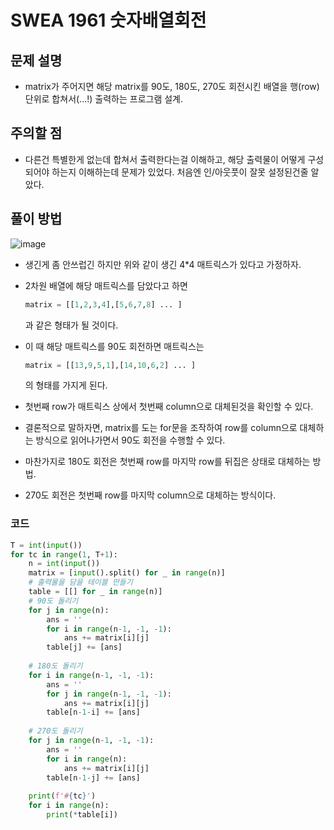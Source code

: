 # SWEA 1961 숫자배열회전

## 문제 설명

- matrix가 주어지면 해당 matrix를 90도, 180도, 270도 회전시킨 배열을 행(row)단위로 합쳐서(...!) 출력하는 프로그램 설계.



## 주의할 점

- 다른건 특별한게 없는데 합쳐서 출력한다는걸 이해하고, 해당 출력물이 어떻게 구성되어야 하는지 이해하는데 문제가 있었다. 처음엔 인/아웃풋이 잘못 설정된건줄 알았다.



## 풀이 방법

![image](https://user-images.githubusercontent.com/45934061/54490814-975e2a00-48fc-11e9-93a2-1dfb7481244b.png)

- 생긴게 좀 안쓰럽긴 하지만 위와 같이 생긴 4*4 매트릭스가 있다고 가정하자.

- 2차원 배열에 해당 매트릭스를 담았다고 하면

  ```python
  matrix = [[1,2,3,4],[5,6,7,8] ... ]
  ```

  과 같은 형태가 될 것이다. 

- 이 때 해당 매트릭스를 90도 회전하면 매트릭스는

  ```python
  matrix = [[13,9,5,1],[14,10,6,2] ... ]
  ```

  의 형태를 가지게 된다.

- 첫번째 row가 매트릭스 상에서 첫번째 column으로 대체된것을 확인할 수 있다.

- 결론적으로 말하자면, matrix를 도는 for문을 조작하여 row를 column으로 대체하는 방식으로 읽어나가면서 90도 회전을 수행할 수 있다.

- 마찬가지로 180도 회전은 첫번째 row를 마지막 row를 뒤집은 상태로 대체하는 방법.

- 270도 회전은 첫번째 row를 마지막 column으로 대체하는 방식이다.



### 코드

```python
T = int(input())
for tc in range(1, T+1):
    n = int(input())
    matrix = [input().split() for _ in range(n)]
    # 출력물을 담을 테이블 만들기
    table = [[] for _ in range(n)]
    # 90도 돌리기
    for j in range(n):
        ans = ''
        for i in range(n-1, -1, -1):
            ans += matrix[i][j]
        table[j] += [ans]
    
    # 180도 돌리기
    for i in range(n-1, -1, -1):
        ans = ''
        for j in range(n-1, -1, -1):
            ans += matrix[i][j]
        table[n-1-i] += [ans]
    
    # 270도 돌리기
    for j in range(n-1, -1, -1):
        ans = ''
        for i in range(n):
            ans += matrix[i][j]
        table[n-1-j] += [ans]
    
    print(f'#{tc}')
    for i in range(n):
        print(*table[i])
```

